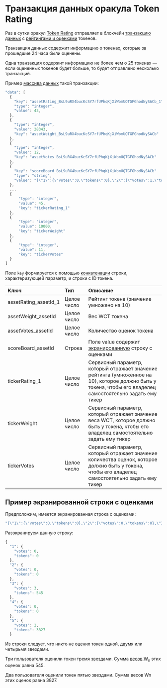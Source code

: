 # Транзакция данных оракула Token Rating

Раз в сутки оракул [Token Rating](https://oracles.wavesexplorer.com/oracle/3P2eDV4pWJGmPjLGLrW4dsMA53te4gzkwnH) отправляет в блокчейн [транзакцию данных](/ru/blockchain/transaction-type/data-transaction) с [рейтингами и оценками](/ru/ecosystem/waves-token-rating/rating-formula) токенов.

Транзакция данных содержит информацию о токенах, которые за прошедшие 24 часа были оценены.

Одна транзакция содержит информацию не более чем о 25 токенах — если оцененных токенов будет больше, то будет отправлено несколько транзакций.

Пример [массива данных](/ru/blockchain/transaction-type/data-transaction) такой транзакции:

``` js
"data": [
  {
    "key": "assetRating_BsL9uRX4bucKcSY7rfUPhqKjXiWomUQTGFGhodNySACb_1"
    "type": "integer",
    "value": 43,
  },
  {
    "type": "integer",
    "value": 28343,
    "key": "assetWeight_BsL9uRX4bucKcSY7rfUPhqKjXiWomUQTGFGhodNySACb"
  },
  {
    "type": "integer",
    "value": 12,
    "key": "assetVotes_BsL9uRX4bucKcSY7rfUPhqKjXiWomUQTGFGhodNySACb"
  },
  {
    "key": "scoreBoard_BsL9uRX4bucKcSY7rfUPhqKjXiWomUQTGFGhodNySACb"
    "type": "string",
    "value": "{\"1\":{\"votes\":0,\"tokens\":0},\"2\":{\"votes\":1,\"tokens\":322},\"3\":{\"votes\":0,\"tokens\":0},\"4\":{\"votes\":0,\"tokens\":0},\"5\":{\"votes\":1,\"tokens\":1120}}",
  },
  ...
  {
      "type": "integer",
      "value": 45,
      "key": "tickerRating_1"
  },
  {
      "type": "integer",
      "value": 10000,
      "key": "tickerWeight"
  },
  {
      "type": "integer",
      "value": 11,
      "key": "tickerVotes"
  }
]
```

Поле `key` формируется с помощью [конкатенации](https://ru.wikipedia.org/wiki/Конкатенация) строки, характеризующей параметр, и строки с ID токена.

| Ключ | Тип | Описание |
| :--- | :--- | :--- |
| assetRating_assetId_1 | Целое число | Рейтинг токена (значение умножено на 10) |
| assetWeight_assetId | Целое число | Вес WCT токена |
| assetVotes_assetId | Целое число | Количество оценок токена |
| scoreBoard_assetId | Строка | Поле value содержит [экранированную](https://ru.wikipedia.org/wiki/Экранирование_символов) строку с оценками |
| tickerRating_1 | Целое число | Сервисный параметр, который отражает значение рейтинга (умноженное на 10), которое должно быть у токена, чтобы его владелец самостоятельно задать ему тикер |
| tickerWeight | Целое число | Сервисный параметр, который отражает значение веса WCT, которое должно быть у токена, чтобы его владелец самостоятельно задать ему тикер |
| tickerVotes | Целое число | Сервисный параметр, который отражает значение количества оценок, которое должно быть у токена, чтобы его владелец самостоятельно задать ему тикер |


## Пример экранированной строки с оценками

Предположим, имеется экранированная строка с оценками:

 ``` js
 "{\"1\":{\"votes\":0,\"tokens\":0},\"2\":{\"votes\":0,\"tokens\":0},\"3\":{\"votes\":3,\"tokens\":545},\"4\":{\"votes\":0,\"tokens\":0},\"5\":{\"votes\":2,\"tokens\":3827}}"
 ```

Разэкранируем данную строку:

``` js
{
  "1": {
    "votes": 0,
    "tokens": 0
  },
  "2": {
    "votes": 0,
    "tokens": 0
  },
  "3": {
    "votes": 3,
    "tokens": 545
  },
  "4": {
    "votes": 0,
    "tokens": 0
  },
  "5": {
    "votes": 2,
    "tokens": 3827
  }
```

Из строки следует, что никто не оценил токен одной, двумя или четырьмя звездами.

Три пользователя оценили токен тремя звездами. Сумма [весов W<sub>n</sub>](/ru/ecosystem/waves-token-rating/rating-formula) этих оценок равна 545.

Два пользователя оценили токен пятью звездами. Сумма весов Wn этих оценок равна 3827.

